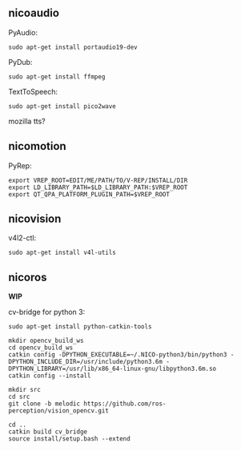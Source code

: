 nicoaudio
--

PyAudio:
```
sudo apt-get install portaudio19-dev
```
PyDub:
```
sudo apt-get install ffmpeg
```
TextToSpeech:
```
sudo apt-get install pico2wave
```
mozilla tts?

nicomotion
--

PyRep:
```
export VREP_ROOT=EDIT/ME/PATH/TO/V-REP/INSTALL/DIR
export LD_LIBRARY_PATH=$LD_LIBRARY_PATH:$VREP_ROOT
export QT_QPA_PLATFORM_PLUGIN_PATH=$VREP_ROOT
```

nicovision
--

v4l2-ctl:
```
sudo apt-get install v4l-utils
```
nicoros
--
**WIP**

cv-bridge for python 3:

```
sudo apt-get install python-catkin-tools
```
```
mkdir opencv_build_ws
cd opencv_build_ws
catkin config -DPYTHON_EXECUTABLE=~/.NICO-python3/bin/python3 -DPYTHON_INCLUDE_DIR=/usr/include/python3.6m -DPYTHON_LIBRARY=/usr/lib/x86_64-linux-gnu/libpython3.6m.so
catkin config --install

mkdir src
cd src
git clone -b melodic https://github.com/ros-perception/vision_opencv.git

cd ..
catkin build cv_bridge
source install/setup.bash --extend
```
